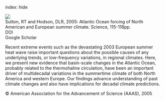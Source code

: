 index: hide

<div class="Citation">
    <div class="Citation-thumb CitationThumb-linked"  data-href="https://doi.org/10.1126/science.1109496">
      <img src="https://static.claimspace.cloud/climate-study-static/refs/thumbs/11/Sutton_and_Hodson_2005-thumb.png" />
    </div>

  <div class="Citation-body">
    <div class="Citation-text">Sutton, RT and Hodson, DLR, 2005: Atlantic Ocean forcing of North American and European summer climate. <span class="Article-journal">Science, </span><span class="Article-volume"></span>115-118pp.</div>
    <div class="Citation-links">
      <div class="CitationLink" data-href="https://doi.org/10.1126/science.1109496">
        <div class="CitationLink-icon CitationLink-Doi"></div>
        <div class="CitationLink-text">DOI</div>
      </div>
      <div class="CitationLink" data-href="https://scholar.google.com/scholar?q=10.1126/science.1109496">
        <div class="CitationLink-icon CitationLink-Scholar"></div>
        <div class="CitationLink-text">Google Scholar</div>
      </div>
    </div>
  </div>
</div>

Recent extreme events such as the devastating 2003 European summer heat wave raise important questions about the possible causes of any underlying trends, or low-frequency variations, in regional climates. Here, we present new evidence that basin-scale changes in the Atlantic Ocean, probably related to the thermohaline circulation, have been an important driver of multidecadal variations in the summertime climate of both North America and western Europe. Our findings advance understanding of past climate changes and also have implications for decadal climate predictions.

<div class="Citation-copy">
&copy; American Association for the Advancement of Science (AAAS), 2005
</div>
